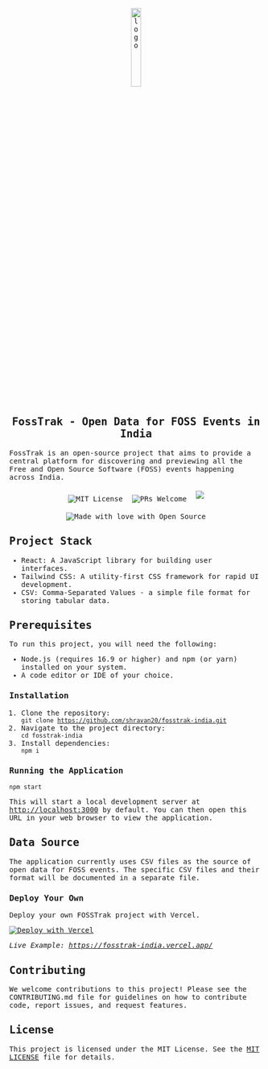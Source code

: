 <samp>

<p align="center">
  <img align="center" width="20%" src="public/ft_logo.png" alt="logo"/>
  <h2 align="center">FossTrak - Open Data for FOSS Events in India</h2>
   <p>FossTrak is an open-source project that aims to provide a central platform for discovering and previewing all
      the Free and Open Source Software (FOSS) events happening across India.
   </p>
</p>

<p align="center">
    <img src="https://img.shields.io/badge/license-MIT-green?logo=dark-green" alt="MIT License" style="margin: 5px;" />
    <img src="https://img.shields.io/badge/PRs-Welcome-success" alt="PRs Welcome" style="margin: 5px;" />
    <a href="https://github.com/shravan20/fosstrak/issues"><img src="https://img.shields.io/badge/Help%20Wanted-Contribute-blue" style="margin: 5px;"></a>
</p>

<p align="center">
    <img src="https://madewithlove.now.sh/in?heart=true&colorA=%23ff671f&colorB=%23046a38&text=the+Quantum+Realm+of+Open+Source" alt="Made with love with Open Source"/>
</p>

<section>
   <h2>Project Stack</h2>
   <ul>
      <li>React: A JavaScript library for building user interfaces.</li>
      <li>Tailwind CSS: A utility-first CSS framework for rapid UI development.</li>
      <li>CSV: Comma-Separated Values - a simple file format for storing tabular data.</li>
   </ul>
</section>
<section>
   <h2>Prerequisites</h2>
   <p>To run this project, you will need the following:</p>
   <ul>
      <li>Node.js (requires 16.9 or higher) and npm (or yarn) installed on your system.</li>
      <li>A code editor or IDE of your choice.</li>
   </ul>
</section>
<section>
   <h3>Installation</h3>
   <ol>
      <li>Clone the repository:</li>
      <code>git clone <a href="https://github.com/shravan20/fosstrak-india.git">https://github.com/shravan20/fosstrak-india.git</a></code>
      <li>Navigate to the project directory:</li>
      <code>cd fosstrak-india</code>
      <li>Install dependencies:</li>
      <code>npm i</code>
   </ol>
</section>
<section>
   <h3>Running the Application</h3>
   <code>npm start</code>
   <p>This will start a local development server at <a href="http://localhost:3000">http://localhost:3000</a> by
      default. You can then open this URL in your web browser to view the application.
   </p>
</section>
<section>
   <h2>Data Source</h2>
   <p>The application currently uses CSV files as the source of open data for FOSS events. The specific CSV files and
      their format will be documented in a separate file.
   </p>
</section>
<section>
   <h3>Deploy Your Own</h3>
   <p>Deploy your own FOSSTrak project with Vercel.</p>
   <a href="https://vercel.com/new/clone?repository-url=https://github.com/shravan20/fosstrak-india/tree/main&template=create-react-app">
   <img src="https://vercel.com/button" alt="Deploy with Vercel">
   </a>
   <p><em>Live Example: <a href="https://fosstrak-india.vercel.app/">https://fosstrak-india.vercel.app/</a></em></p>
</section>
<footer>
   <h2>Contributing</h2>
   <p>We welcome contributions to this project! Please see the CONTRIBUTING.md file for guidelines on how to
      contribute code, report issues, and request features.
   </p>
   <h2>License</h2>
   <p>This project is licensed under the MIT License. See the <a href="./LICENSE.md">MIT LICENSE</a> file for details.</p>
</footer>
<samp>
